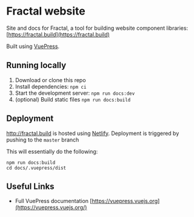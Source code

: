 # Fractal website

Site and docs for Fractal, a tool for building website component libraries: [https://fractal.build](https://fractal.build)

Built using [VuePress](https://vuepress.vuejs.org/).

## Running locally

1. Download or clone this repo
2. Install dependencies: `npm ci`
3. Start the development server: `npm run docs:dev`
4. (optional) Build static files `npm run docs:build`

## Deployment
http://fractal.build is hosted using [Netlify](https://www.netlify.com/). Deployment is triggered by pushing to the `master` branch

This will essentially do the following:

```
npm run docs:build
cd docs/.vuepress/dist
```

## Useful Links
* Full VuePress documentation [https://vuepress.vuejs.org](https://vuepress.vuejs.org/)
